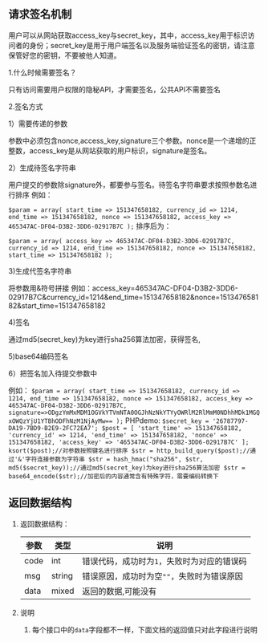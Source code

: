 
## 请求签名机制
    
用户可以从网站获取access_key与secret_key，其中，access_key用于标识访问者的身份；secret_key是用于用户端签名以及服务端验证签名的密钥，请注意保管好您的密钥，不要被他人知道。

1.什么时候需要签名？

只有访问需要用户权限的隐秘API，才需要签名，公共API不需要签名

2.签名方式

1）需要传递的参数

参数中必须包含nonce,access_key,signature三个参数。nonce是一个递增的正整数，access_key是从网站获取的用户标识，signature是签名。

2）生成待签名字符串

用户提交的参数除signature外，都要参与签名。待签名字符串要求按照参数名进行排序
例如：

`
$param = array(
start_time => 151347658182,
currency_id => 1214,
end_time => 151347658182,
nonce => 151347658182,
access_key => 465347AC-DF04-D3B2-3DD6-02917B7C
);
`
排序后为：

`
$param = array(
access_key => 465347AC-DF04-D3B2-3DD6-02917B7C,
currency_id => 1214,
end_time => 151347658182,
nonce => 151347658182,
start_time => 151347658182
);
`

3)生成代签名字符串

将参数用&符号拼接
例如：access_key=465347AC-DF04-D3B2-3DD6-02917B7C&currency_id=1214&end_time=151347658182&nonce=151347658182&start_time=151347658182

4)签名

通过md5(secret_key)为key进行sha256算法加密，获得签名,

5)base64编码签名

6）把签名加入待提交参数中

例如：
`
$param = array(
start_time => 151347658182,
currency_id => 1214,
end_time => 151347658182,
nonce => 151347658182,
access_key => 465347AC-DF04-D3B2-3DD6-02917B7C,
signature=>ODgzYmMxMDM1OGVkYTVmNTA0OGJhNzNkYTYyOWRlM2RlMmM0NDhhMDk1MGQxOWQzYjU1YTBhODFhNzM1NjAyMw==
);
`
PHPdemo:
`
$secret_key = '26787797-DA19-7BD9-B2E9-2FC72EA7';
$post = [
    'start_time' => 151347658182,
    'currency_id' => 1214,
    'end_time' => 151347658182,
    'nonce' => 151347658182,
    'access_key' => '465347AC-DF04-D3B2-3DD6-02917B7C'
];
ksort($post);//对参数按照键名进行排序
$str = http_build_query($post);//通过'&'字符连接参数为字符串
$str = hash_hmac("sha256", $str, md5($secret_key));//通过md5(secret_key)为key进行sha256算法加密
$str = base64_encode($str);//加密后的内容通常含有特殊字符，需要编码转换下
`


## 返回数据结构

1. 返回数据结构：

    | 参数 | 类型 | 说明 |
    | --- | --- | --- |
    | code | int | 错误代码，成功时为`1`，失败时为对应的错误码 |
    | msg | string | 错误原因，成功时为空`""`，失败时为错误原因 |
    | data | mixed | 返回的数据,可能没有 |

2. 说明
    1. 每个接口中的`data`字段都不一样，下面文档的返回值只对此字段进行说明
    
